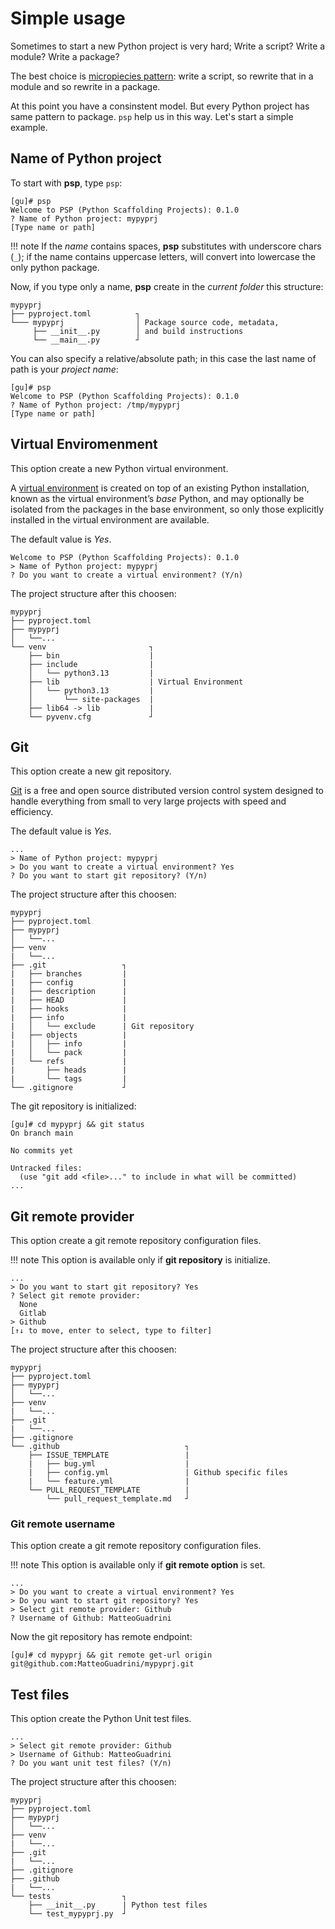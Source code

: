 # Simple usage

Sometimes to start a new Python project is very hard; Write a script? Write a module? Write a package?

The best choice is [micropiecies pattern](https://py-pkgs.org/01-introduction.html#why-you-should-create-packages): write a script, so rewrite that in a module and so rewrite in a package.

At this point you have a consinstent model. But every Python project has same pattern to package. `psp` help us in this way. Let's start a simple example.

## Name of Python project

To start with **psp**, type `psp`:

```console
[gu]# psp
Welcome to PSP (Python Scaffolding Projects): 0.1.0
? Name of Python project: mypyprj
[Type name or path]
```

!!! note
    If the _name_ contains spaces, **psp** substitutes with underscore chars (`_`); if the name contains uppercase letters, will convert into lowercase the only python package.

Now, if you type only a name, **psp** create in the _current folder_ this structure:

```
mypyprj
├── pyproject.toml          ┐
└─── mypyprj                │ Package source code, metadata,
     ├── __init__.py        │ and build instructions
     └── __main__.py        ┘
```

You can also specify a relative/absolute path; in this case the last name of path is your _project name_:

```console
[gu]# psp
Welcome to PSP (Python Scaffolding Projects): 0.1.0
? Name of Python project: /tmp/mypyprj
[Type name or path]
```

## Virtual Enviromenment

This option create a new Python virtual environment.

A [virtual environment](https://docs.python.org/3/library/venv.html) is created on top of an existing Python installation, known as the virtual environment’s _base_ Python,
and may optionally be isolated from the packages in the base environment, so only those explicitly installed in the virtual environment are available.

The default value is _Yes_.

```console
Welcome to PSP (Python Scaffolding Projects): 0.1.0
> Name of Python project: mypyprj
? Do you want to create a virtual environment? (Y/n)
```

The project structure after this choosen:

```
mypyprj
├── pyproject.toml
├── mypyprj
│   └──...
└── venv                       ┐
    ├── bin                    |
    ├── include                |
    │   └── python3.13         |
    ├── lib                    | Virtual Environment
    │   └── python3.13         |
    │       └── site-packages  |
    ├── lib64 -> lib           |
    └── pyvenv.cfg             ┘
```

## Git

This option create a new git repository.

[Git](https://git-scm.com/) is a free and open source distributed version control system designed to handle everything from small to very large projects with speed and efficiency.

The default value is _Yes_.

```console
...
> Name of Python project: mypyprj
> Do you want to create a virtual environment? Yes
? Do you want to start git repository? (Y/n)
```

The project structure after this choosen:

```
mypyprj
├── pyproject.toml
├── mypyprj
│   └──...
├── venv
|   └──...
├── .git                 ┐
|   ├── branches         |
|   ├── config           |
|   ├── description      |
|   ├── HEAD             |
|   ├── hooks            |
|   ├── info             |
|   │   └── exclude      | Git repository
|   ├── objects          |
|   │   ├── info         |
|   │   └── pack         |
|   └── refs             |
|       ├── heads        |
|       └── tags         |
└── .gitignore           ┘
```

The git repository is initialized:

```console
[gu]# cd mypyprj && git status
On branch main

No commits yet

Untracked files:
  (use "git add <file>..." to include in what will be committed)
...
```


## Git remote provider

This option create a git remote repository configuration files.

!!! note
    This option is available only if **git repository** is initialize.

```console
...
> Do you want to start git repository? Yes
? Select git remote provider:
  None
  Gitlab
> Github
[↑↓ to move, enter to select, type to filter]
```

The project structure after this choosen:

```
mypyprj
├── pyproject.toml
├── mypyprj
│   └──...
├── venv
|   └──...
├── .git
|   └──...
├── .gitignore
└── .github                            ┐
    ├── ISSUE_TEMPLATE                 |
    |   ├── bug.yml                    |
    |   ├── config.yml                 | Github specific files
    |   └── feature.yml                |
    └── PULL_REQUEST_TEMPLATE          |
        └── pull_request_template.md   ┘
```

### Git remote username

This option create a git remote repository configuration files.

!!! note
    This option is available only if **git remote option** is set.

```console
...
> Do you want to create a virtual environment? Yes
> Do you want to start git repository? Yes
> Select git remote provider: Github
? Username of Github: MatteoGuadrini
```

Now the git repository has remote endpoint:

```console
[gu]# cd mypyprj && git remote get-url origin
git@github.com:MatteoGuadrini/mypyprj.git
```

## Test files

This option create the Python Unit test files.

```console
...
> Select git remote provider: Github
> Username of Github: MatteoGuadrini
? Do you want unit test files? (Y/n)
```

The project structure after this choosen:

```
mypyprj
├── pyproject.toml
├── mypyprj
│   └──...
├── venv
|   └──...
├── .git
|   └──...
├── .gitignore
├── .github
|   └──...
└── tests                ┐
    ├── __init__.py      | Python test files
    └── test_mypyprj.py  ┘
```
